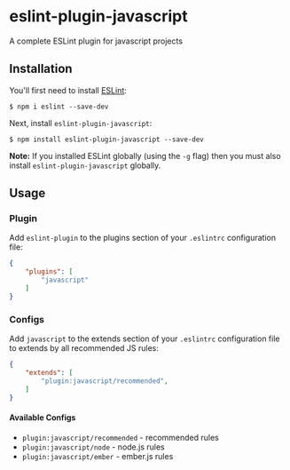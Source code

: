 # eslint-plugin-javascript

A complete ESLint plugin for javascript projects

## Installation

You'll first need to install [ESLint](http://eslint.org):

```
$ npm i eslint --save-dev
```

Next, install `eslint-plugin-javascript`:

```
$ npm install eslint-plugin-javascript --save-dev
```

**Note:** If you installed ESLint globally (using the `-g` flag) then you must also install `eslint-plugin-javascript` globally.

## Usage

### Plugin

Add `eslint-plugin` to the plugins section of your `.eslintrc` configuration file:

```json
{
    "plugins": [
        "javascript"
    ]
}
```

### Configs

Add `javascript` to the extends section of your `.eslintrc` configuration file to extends by all recommended JS rules:

```json
{
    "extends": [
        "plugin:javascript/recommended",
    ]
}
```

#### Available Configs

- `plugin:javascript/recommended` - recommended rules
- `plugin:javascript/node` - node.js rules
- `plugin:javascript/ember` - ember.js rules






